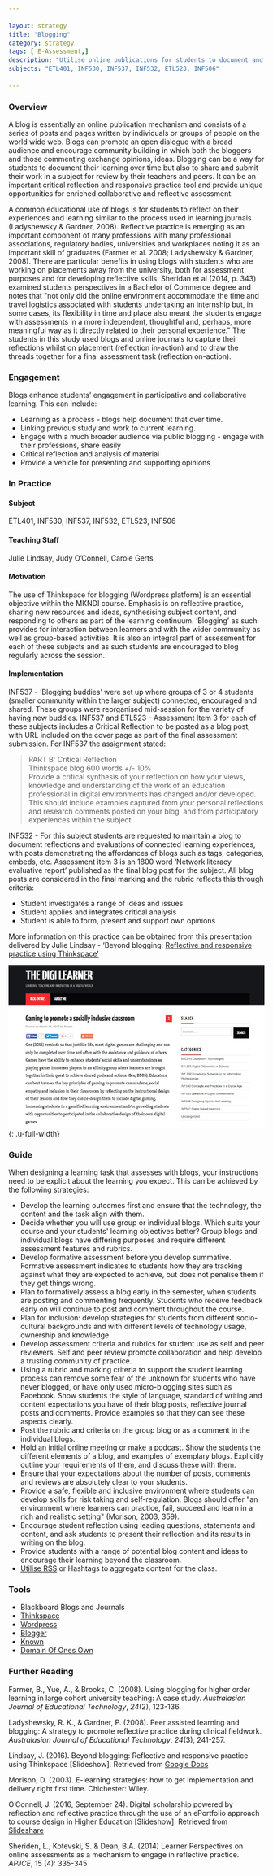 ```yaml
---

layout: strategy
title: "Blogging"
category: strategy
tags: [ E-Assessment,]
description: "Utilise online publications for students to document and share their learning"
subjects: "ETL401, INF530, INF537, INF532, ETL523, INF506"

---
```


### Overview

A blog is essentially an online publication mechanism and consists of a series of posts and pages written by individuals or groups of people on the world wide web. Blogs can promote an open dialogue with a broad audience and encourage community building in which both the bloggers and those commenting exchange opinions, ideas. Blogging can be a way for students to document their learning over time but also to share and submit their work in a subject for review by their teachers and peers. It can be an important critical reflection and responsive practice tool and provide unique opportunities for enriched collaborative and reflective assessment.

A common educational use of blogs is for students to reflect on their experiences and learning similar to the process used in learning journals (Ladyshewsky & Gardner, 2008). Reflective practice is emerging as an important component of many professions with many professional associations, regulatory bodies, universities and workplaces noting it as an important skill of graduates (Farmer et al. 2008; Ladyshewsky & Gardner, 2008). There are particular benefits in using blogs with students who are working on placements away from the university, both for assessment purposes and for developing reflective skills. Sheridan et al (2014, p. 343) examined students perspectives in a Bachelor of Commerce degree and notes that "not only did the online environment accommodate the time and travel logistics associated with students undertaking an internship but, in some cases, its flexibility in time and place also meant the students engage with assessments in a more independent, thoughtful and, perhaps, more meaningful way as it directly related to their personal experience." The students in this study used blogs and online journals to capture their reflections whilst on placement (reflection in-action) and to draw the threads together for a final assessment task (reflection on-action).

### Engagement

Blogs enhance students' engagement in participative and collaborative learning. This can include:

* Learning as a process - blogs help document that over time.
* Linking previous study and work to current learning.
* Engage with a much broader audience via public blogging - engage with their professions, share easily
* Critical reflection and analysis of material
* Provide a vehicle for presenting and supporting opinions

### In Practice

<div class="u-release practice" >
<div class="practice-item">
<div class="practice-content" markdown="1">

#### Subject
ETL401, INF530, INF537, INF532, ETL523, INF506

#### Teaching Staff

Julie Lindsay, Judy O’Connell, Carole Gerts

#### Motivation

The use of Thinkspace for blogging (Wordpress platform) is an essential objective within the MKNDI course. Emphasis is on reflective practice, sharing new resources and ideas, synthesising subject content, and responding to others as part of the learning continuum. ‘Blogging’ as such provides for interaction between learners and with the wider community as well as group-based activities. It is also an integral part of assessment for each of these subjects and as such students are encouraged to blog regularly across the session.

#### Implementation

INF537 - ‘Blogging buddies’ were set up where groups of 3 or 4 students (smaller community within the larger subject) connected, encouraged and shared. These groups were reorganised mid-session for the variety of having new buddies. INF537 and ETL523 - Assessment Item 3 for each of these subjects includes a Critical Reflection to be posted as a blog post, with URL included on the cover page as part of the final assessment submission. For INF537 the assignment stated:		

>PART B: Critical Reflection					
Thinkspace blog 600 words +/- 10%					
Provide a critical synthesis of your reflection on how your views, knowledge and understanding of the work of an education professional in digital environments has changed and/or developed.
>This should include examples captured from your personal reflections and research comments posted on your blog, and from participatory experiences within the subject.

INF532 - For this subject students are requested to maintain a blog to document reflections and evaluations of connected learning experiences, with posts demonstrating the affordances of blogs such as tags, categories, embeds, etc. Assessment item 3 is an 1800 word ‘Network literacy evaluative report’ published as the final blog post for the subject. All blog posts are considered in the final marking and the rubric reflects this through criteria:

- Student investigates a range of ideas and issues
- Student applies and integrates critical analysis
- Student is able to form, present and support own opinions

More information on this practice can be obtained from this presentation delivered by Julie Lindsay - ‘Beyond blogging: [Reflective and responsive practice using Thinkspace’](https://docs.google.com/presentation/d/1yE6pIZmtxCg2JB3HcbaeXG6loQp8DM8YpVFg10O5LNA/pub?start=false&loop=false&delayms=3000)

![Screenshot](../images/practices/Blogging-INF1.jpg){: .u-full-width}

</div>
</div>
</div>

### Guide

When designing a learning task that assesses with blogs, your instructions need to be explicit about the learning you expect. This can be achieved by the following strategies:

* Develop the learning outcomes first and ensure that the technology, the content and the task align with them.
* Decide whether you will use group or individual blogs. Which suits your course and your students' learning objectives better? Group blogs and individual blogs have differing purposes and require different assessment features and rubrics.
* Develop formative assessment before you develop summative. Formative assessment indicates to students how they are tracking against what they are expected to achieve, but does not penalise them if they get things wrong.
* Plan to formatively assess a blog early in the semester, when students are posting and commenting frequently. Students who receive feedback early on will continue to post and comment throughout the course.
* Plan for inclusion: develop strategies for students from different socio-cultural backgrounds and with different levels of technology usage, ownership and knowledge.
* Develop assessment criteria and rubrics for student use as self and peer reviewers. Self and peer review promote collaboration and help develop a trusting community of practice.
* Using a rubric and marking criteria to support the student learning process can remove some fear of the unknown for students who have never blogged, or have only used micro-blogging sites such as Facebook. Show students the style of language, standard of writing and content expectations you have of their blog posts, reflective journal posts and comments. Provide examples so that they can see these aspects clearly.
* Post the rubric and criteria on the group blog or as a comment in the individual blogs.
* Hold an initial online meeting or make a podcast. Show the students the different elements of a blog, and examples of exemplary blogs. Explicitly outline your requirements of them, and discuss these with them.
* Ensure that your expectations about the number of posts, comments and reviews are absolutely clear to your students.
* Provide a safe, flexible and inclusive environment where students can develop skills for risk taking and self-regulation. Blogs should offer "an environment where learners can practice, fail, succeed and learn in a rich and realistic setting" (Morison, 2003, 359).
* Encourage student reflection using leading questions, statements and content, and ask students to present their reflection and its results in writing on the blog.
* Provide students with a range of potential blog content and ideas to encourage their learning beyond the classroom.
* [Utilise RSS](https://help.edublogs.org/introduction-to-rss-and-subscribing-using-rss/ ) or Hashtags to aggregate content for the class.

### Tools

- Blackboard Blogs and Journals
- [Thinkspace](http://thinkspace.csu.edu.au)
- [Wordpress](http://wordpress.com)
- [Blogger](https://www.blogger.com/)
- [Known](http://withknown.com)
- [Domain Of Ones Own](https://reclaimhosting.com)

### Further Reading

<div class="apa-ref" markdown="1">

Farmer, B., Yue, A., & Brooks, C. (2008). Using blogging for higher order learning in large cohort university teaching: A case study. *Australasian Journal of Educational Technology*, *24*(2), 123-136.

Ladyshewsky, R. K., & Gardner, P. (2008). Peer assisted learning and blogging: A strategy to promote reflective practice during clinical fieldwork. *Australasian Journal of Educational Technology*, *24*(3), 241-257.

Lindsay, J. (2016). Beyond blogging: Reflective and responsive practice using Thinkspace [Slideshow]. Retrieved from [Google Docs](https://docs.google.com/presentation/d/1yE6pIZmtxCg2JB3HcbaeXG6loQp8DM8YpVFg10O5LNA/pub?start=false&loop=false&delayms=3000)

Morison, D. (2003). E-learning strategies: how to get implementation and delivery right first time. Chichester: Wiley.

O’Connell, J. (2016, September 24). Digital scholarship powered by reflection and reflective practice through the use of an ePortfolio approach to course design in Higher Education [Slideshow]. Retrieved from [Slideshare](http://www.slideshare.net/heyjudeonline/digital-scholarship-powered-by-reflection-and-reflective-practice-through-the-use-of-an-eportfolio-approach-to-course-design-in-higher-education)

Sheriden, L., Kotevski, S. & Dean, B.A. (2014) Learner Perspectives on online assessments as a mechanism to engage in reflective practice. *APJCE*, 15 (4): 335-345

</div>
